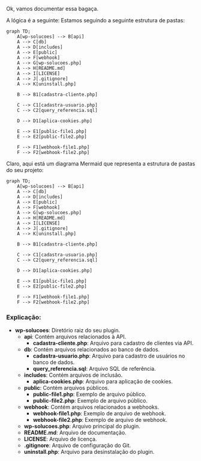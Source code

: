 Ok, vamos documentar essa bagaça.

A lógica é a seguinte:
Estamos seguindo a seguinte estrutura de pastas:

```mermaid
graph TD;
    A[wp-solucoes] --> B[api]
    A --> C[db]
    A --> D[includes]
    A --> E[public]
    A --> F[webhook]
    A --> G[wp-solucoes.php]
    A --> H[README.md]
    A --> I[LICENSE]
    A --> J[.gitignore]
    A --> K[uninstall.php]
    
    B --> B1[cadastra-cliente.php]
    
    C --> C1[cadastra-usuario.php]
    C --> C2[query_referencia.sql]
    
    D --> D1[aplica-cookies.php]
    
    E --> E1[public-file1.php]
    E --> E2[public-file2.php]
    
    F --> F1[webhook-file1.php]
    F --> F2[webhook-file2.php]

```
Claro, aqui está um diagrama Mermaid que representa a estrutura de pastas do seu projeto:

```mermaid
graph TD;
    A[wp-solucoes] --> B[api]
    A --> C[db]
    A --> D[includes]
    A --> E[public]
    A --> F[webhook]
    A --> G[wp-solucoes.php]
    A --> H[README.md]
    A --> I[LICENSE]
    A --> J[.gitignore]
    A --> K[uninstall.php]
    
    B --> B1[cadastra-cliente.php]
    
    C --> C1[cadastra-usuario.php]
    C --> C2[query_referencia.sql]
    
    D --> D1[aplica-cookies.php]
    
    E --> E1[public-file1.php]
    E --> E2[public-file2.php]
    
    F --> F1[webhook-file1.php]
    F --> F2[webhook-file2.php]
```

### Explicação:

- **wp-solucoes**: Diretório raiz do seu plugin.
  - **api**: Contém arquivos relacionados à API.
    - **cadastra-cliente.php**: Arquivo para cadastro de clientes via API.
  - **db**: Contém arquivos relacionados ao banco de dados.
    - **cadastra-usuario.php**: Arquivo para cadastro de usuários no banco de dados.
    - **query_referencia.sql**: Arquivo SQL de referência.
  - **includes**: Contém arquivos de inclusão.
    - **aplica-cookies.php**: Arquivo para aplicação de cookies.
  - **public**: Contém arquivos públicos.
    - **public-file1.php**: Exemplo de arquivo público.
    - **public-file2.php**: Exemplo de arquivo público.
  - **webhook**: Contém arquivos relacionados a webhooks.
    - **webhook-file1.php**: Exemplo de arquivo de webhook.
    - **webhook-file2.php**: Exemplo de arquivo de webhook.
  - **wp-solucoes.php**: Arquivo principal do plugin.
  - **README.md**: Arquivo de documentação.
  - **LICENSE**: Arquivo de licença.
  - **.gitignore**: Arquivo de configuração do Git.
  - **uninstall.php**: Arquivo para desinstalação do plugin.

